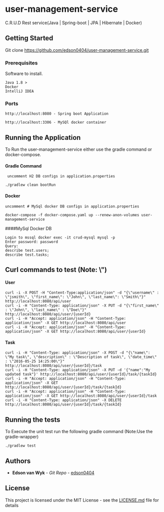 # user-management-service
C.R.U.D Rest service(Java | Spring-boot | JPA | Hibernate | Docker)

## Getting Started

Git clone https://github.com/edson0404/user-management-service.git

### Prerequisites

Software to install.

```
Java 1.8 >
Docker
IntelliJ IDEA

```

### Ports
```
http://localhost:8080 - Spring boot Application

http://localhost:3306 - MySQl docker container
```

## Running the Application

To Run the user-management-service either use the gradle command or docker-compose.

#### Gradle Command 
```
 uncomment H2 DB configs in application.properties
```

```
./gradlew clean bootRun
```

#### Docker
```
uncomment # MySql docker DB configs in application.properties
```
```
docker-compose -f docker-compose.yaml up --renew-anon-volumes user-management-service 
```
####MySql Docker DB
```
Login to mssql docker exec -it crud-mysql mysql -p 
Enter password: password
Query: 
describe test.users;
describe test.tasks;
```
## Curl commands to test (Note: \\")
#### User
```
curl -i -X POST -H "Content-Type:application/json" -d "{\"username\" : \"jsmith\", \"first_name\": \"John\", \"last_name\": \"Smith\"}" http://localhost:8080/api/user
curl -i -H "Content-Type: application/json" -X PUT -d "{\"first_name\" : \"John\", \"last_name\" : \"Doe\"}" http://localhost:8080/api/user/{userId}
curl -i -H "Accept: application/json" -H "Content-Type: application/json" -X GET http://localhost:8080/api/user
curl -i -H "Accept: application/json" -H "Content-Type: application/json" -X GET http://localhost:8080/api/user/{userId}
```
#### Task
```
curl -i -H "Content-Type: application/json" -X POST -d "{\"name\": \"My task\", \"description\" : \"Description of task\", \"date_time\" : \"2016-05-25 14:25:00\"}" http://localhost:8080/api/user/{userId}/task
curl -i -H "Content-Type: application/json" -X PUT -d '{"name":"My updated task"}' http://localhost:8080/api/user/{userId}/task/{taskId}
curl -i -H "Accept: application/json" -H "Content-Type: application/json" -X GET http://localhost:8080/api/user/{userId}/task/{taskId}
curl -i -H "Accept: application/json" -H "Content-Type: application/json" -X GET http://localhost:8080/api/user/{userId}/task
curl -i -H "Content-Type: application/json" -X DELETE http://localhost:8080/api/user/{userId}/task/{taskId}
```
## Running the tests

To Execute the unit test run the following gradle command (Note:Use the gradle-wrapper)
```
./gradlew test
```

## Authors

* **Edson van Wyk** - *Git Repo* - [edson0404](https://github.com/edson0404)

## License

This project is licensed under the MIT License - see the [LICENSE.md](LICENSE.md) file for details

